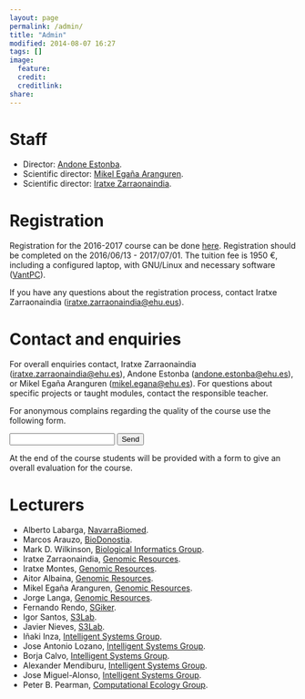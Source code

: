 ```yaml
---
layout: page
permalink: /admin/
title: "Admin"
modified: 2014-08-07 16:27
tags: []
image:
  feature: 
  credit: 
  creditlink: 
share: 
---
```


Staff
=====

* Director: [Andone Estonba](http://www.ehu.es/eu/web/gaffa/content/-/asset_publisher/q66H/content/info_pag_andone_estonba).
* Scientific director: [Mikel Egaña Aranguren](http://mikeleganaaranguren.com).
* Scientific director: [Iratxe Zarraonaindia](http://www.genomic-resources.eu/?page_id=408).

Registration
============

Registration for the 2016-2017 course can be done [here](http://www.ehu.es/en/web/titulospropios/izena-emateko-prozedura). Registration should be completed on the 2016/06/13 - 2017/07/01. The tuition fee is 1950 €, including a configured laptop, with GNU/Linux and necessary software ([VantPC](http://www.vantpc.es/productos/equipos_portatiles/vant-moove-pro-2)).

If you have any questions about the registration process, contact Iratxe Zarraonaindia (iratxe.zarraonaindia@ehu.eus).

Contact and enquiries
=====================

For overall enquiries contact, Iratxe Zarraonaindia (iratxe.zarraonaindia@ehu.es), Andone Estonba (andone.estonba@ehu.es), or Mikel Egaña Aranguren (mikel.egana@ehu.es). For questions about specific projects or taught modules, contact the responsible teacher. 

For anonymous complains regarding the quality of the course use the following form.

<form action="//formspree.io/mikel.egana.aranguren@gmail.com" method="POST">
    <input type="text" name="name">
    <input type="submit" value="Send">
</form>

At the end of the course students will be provided with a form to give an overall evaluation for the course. 

Lecturers
=========

* Alberto Labarga, [NavarraBiomed](http://navarrabiomed.es/).
* Marcos Arauzo, [BioDonostia](http://www.biodonostia.org/en/areas_investigacion/bioengineering/computacional-biology-and-systems-biomedicine/).
* Mark D. Wilkinson, [Biological Informatics Group](http://www.wilkinsonlab.info/).
* Iratxe Zarraonaindia, [Genomic Resources](http://www.genomic-resources.eu/).
* Iratxe Montes, [Genomic Resources](http://www.genomic-resources.eu/).
* Aitor Albaina, [Genomic Resources](http://www.genomic-resources.eu/).
* Mikel Egaña Aranguren, [Genomic Resources](http://www.genomic-resources.eu/).
* Jorge Langa, [Genomic Resources](http://www.genomic-resources.eu/).
* Fernando Rendo, [SGiker](http://www.genomic-resources.eu/).
* Igor Santos, [S3Lab](http://s3lab.deusto.es).
* Javier Nieves, [S3Lab](http://s3lab.deusto.es).
* Iñaki Inza, [Intelligent Systems Group](http://www.sc.ehu.es/ccwbayes/isg/).
* Jose Antonio Lozano, [Intelligent Systems Group](http://www.sc.ehu.es/ccwbayes/isg/).
* Borja Calvo, [Intelligent Systems Group](http://www.sc.ehu.es/ccwbayes/isg/).
* Alexander Mendiburu, [Intelligent Systems Group](http://www.sc.ehu.es/ccwbayes/isg/).
* Jose Miguel-Alonso, [Intelligent Systems Group](http://www.sc.ehu.es/ccwbayes/isg/).
* Peter B. Pearman, [Computational Ecology Group](http://www.ikerbasque.net/index.php?option=com_researcher&task=view&rese=187&Itemid=302&lang=en_EN).

